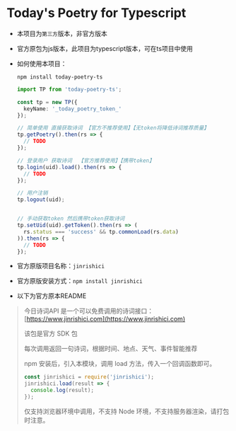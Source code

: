 # Today's Poetry for Typescript

- 本项目为`第三方`版本，非官方版本

- 官方原包为js版本，此项目为typescript版本，可在ts项目中使用

- 如何使用本项目：

  ```shell
  npm install today-poetry-ts
  ```
  ```ts
  import TP from 'today-poetry-ts';

  const tp = new TP({
    keyName: '_today_poetry_token_'
  });

  // 简单使用 直接获取诗词 【官方不推荐使用】【无token将降低诗词推荐质量】
  tp.getPoetry().then(rs => {
    // TODO
  });

  // 登录用户 获取诗词  【官方推荐使用】【携带token】
  tp.login(uid).load().then(rs => {
    // TODO
  });

  // 用户注销
  tp.logout(uid);


  // 手动获取token 然后携带token获取诗词
  tp.setUid(uid).getToken().then(rs => (
    rs.status === 'success' && tp.commonLoad(rs.data)
  )).then(rs => {
    // TODO
  });
  ```

- 官方原版项目名称：`jinrishici`

- 官方原版安装方式：`npm install jinrishici`

- 以下为官方原本README

> 今日诗词API 是一个可以免费调用的诗词接口：[https://www.jinrishici.com](https://www.jinrishici.com)
> 
> 该包是官方 SDK 包
> 
> 每次调用返回一句诗词，根据时间、地点、天气、事件智能推荐
> 
> npm 安装后，引入本模块，调用 load 方法，传入一个回调函数即可。
> 
> ```javascript
> const jinrishici = require('jinrishici');
> jinrishici.load(result => {
>   console.log(result);
> });
> ```
> 
> 仅支持浏览器环境中调用，不支持 Node 环境，不支持服务器渲染，请打包时注意。